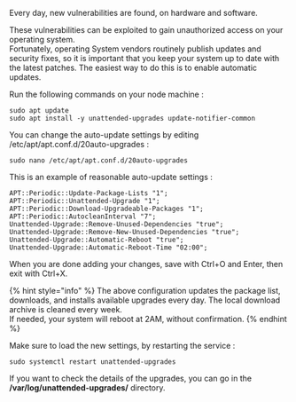 Every day, new vulnerabilities are found, on hardware and software.  

These vulnerabilities can be exploited to gain unauthorized access on your operating system.  
Fortunately, operating System vendors routinely publish updates and security fixes, so it is important that you keep your system up to date with the latest patches. The easiest way to do this is to enable automatic updates.

Run the following commands on your node machine :
```shell
sudo apt update
sudo apt install -y unattended-upgrades update-notifier-common
```

You can change the auto-update settings by editing /etc/apt/apt.conf.d/20auto-upgrades :
```shell
sudo nano /etc/apt/apt.conf.d/20auto-upgrades
```

This is an example of reasonable auto-update settings :
```shell
APT::Periodic::Update-Package-Lists "1";
APT::Periodic::Unattended-Upgrade "1";
APT::Periodic::Download-Upgradeable-Packages "1";
APT::Periodic::AutocleanInterval "7";
Unattended-Upgrade::Remove-Unused-Dependencies "true";
Unattended-Upgrade::Remove-New-Unused-Dependencies "true";
Unattended-Upgrade::Automatic-Reboot "true";
Unattended-Upgrade::Automatic-Reboot-Time "02:00";
```

When you are done adding your changes, save with Ctrl+O and Enter, then exit with Ctrl+X.  

{% hint style="info" %} The above configuration updates the package list, downloads, and installs available upgrades every day. The local download archive is cleaned every week.  
If needed, your system will reboot at 2AM, without confirmation. {% endhint %}

Make sure to load the new settings, by restarting the service :
```shell
sudo systemctl restart unattended-upgrades
```

If you want to check the details of the upgrades, you can go in the **/var/log/unattended-upgrades/** directory.
